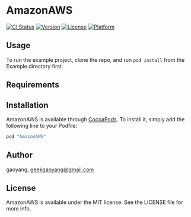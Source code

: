 # AmazonAWS

[![CI Status](http://img.shields.io/travis/gaoyang/AmazonAWS.svg?style=flat)](https://travis-ci.org/gaoyang/AmazonAWS)
[![Version](https://img.shields.io/cocoapods/v/AmazonAWS.svg?style=flat)](http://cocoapods.org/pods/AmazonAWS)
[![License](https://img.shields.io/cocoapods/l/AmazonAWS.svg?style=flat)](http://cocoapods.org/pods/AmazonAWS)
[![Platform](https://img.shields.io/cocoapods/p/AmazonAWS.svg?style=flat)](http://cocoapods.org/pods/AmazonAWS)

## Usage

To run the example project, clone the repo, and run `pod install` from the Example directory first.

## Requirements

## Installation

AmazonAWS is available through [CocoaPods](http://cocoapods.org). To install
it, simply add the following line to your Podfile:

```ruby
pod "AmazonAWS"
```

## Author

gaoyang, geekgaoyang@gmail.com

## License

AmazonAWS is available under the MIT license. See the LICENSE file for more info.
